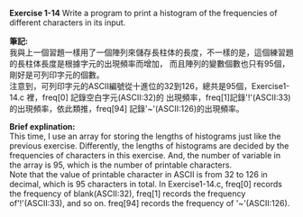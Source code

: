 **Exercise 1-14** Write a program to print a histogram of the frequencies of different
characters in its input.

**筆記:**\
我與上一個習題一樣用了一個陣列來儲存長柱体的長度，不一樣的是，這個練習題的長柱体長度是根據字元的出現頻率而增加，
而且陣列的變數個數也只有95個，剛好是可列印字元的個數。\
注意到，可列印字元的ASCII編號從十進位的32到126，總共是95個，Exercise1-14.c 裡，freq[0] 記錄空白字元(ASCII:32)的
出現頻率，freq[1]記錄'!'(ASCII:33)的出現頻率，依此類推，freq[94] 記錄'~'(ASCII:126)的出現頻率。

**Brief explination:**\
This time, I use an array for storing the lengths of histograms just like the previous exercise.
Differently, the lengths of histograms are decided by the frequencies of characters in this exercise.
And, the number of variable in the array is 95, which is the number of printable characters.\
Note that the value of printable character in ASCII is from 32 to 126 in decimal, which is 95
characters in total. In Exercise1-14.c, freq[0] records the frequency of blank(ASCII:32), freq[1]
records the frequency of'!'(ASCII:33), and so on. freq[94] records the frequency of '~'(ASCII:126).
